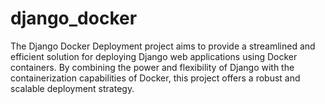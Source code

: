 # django_docker
The Django Docker Deployment project aims to provide a streamlined and efficient solution for deploying Django web applications using Docker containers. By combining the power and flexibility of Django with the containerization capabilities of Docker, this project offers a robust and scalable deployment strategy.
